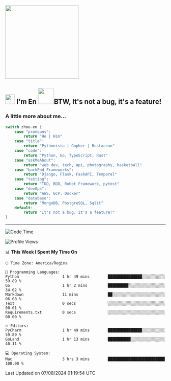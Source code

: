 <img align='center' src="https://media.giphy.com/media/GP1TJJSV4Ys1r64q2A/giphy.gif" width="230">

<h2><img src="https://emojis.slackmojis.com/emojis/images/1531849430/4246/blob-sunglasses.gif?1531849430" width="30"/> I'm En <img src="https://media.giphy.com/media/12oufCB0MyZ1Go/giphy.gif" width="50">BTW, It's not a bug, it's a feature!</h2>


<!-- <img align='right' src="https://media.giphy.com/media/M9gbBd9nbDrOTu1Mqx/giphy.gif" width="230"> -->


### A little more about me... 
<!--
```javascript
const zhou-en = {
    pronouns: "He" | "Him",
    title: "Pythonista" | "Gopher" | "Rustacean",
    code: ["Python", "Go", "Rust", "TypeScript"],
    askMeAbout: ["web dev", "tech", "app dev", "photography"],
    technologies: {
        backEnd: {
            python: ["Django", "Flask", "FaskAPI"],
            go: []
        },
        scraping: ["selenium", "scrapy", "spider"],
        testing: ["Robot Framework"],
        devOps: ["AWS", "Docker", "GCP", "Nginx"],
        databases: ["mongo", "postgresql", "sqlite"],
        misc: ["Firebase", "Heroku"]
    },
    architecture: ["Event Driven Architecture", "Microservices"],
    currentFocus: ["Temporal", "Rust"],
    funFact: "It's not a bug, it's a feature!"
};
```
  -->

```go
switch zhou-en {
    case "pronouns":
        return "He | Him"
    case "title":
        return "Pythonista | Gopher | Rustacean"
    case "code":
        return "Python, Go, TypeScript, Rust"
    case "askMeAbout":
        return "web dev, tech, api, photography, basketball"
    case "backEnd Frameworks":
        return "Django, Flask, FaskAPI, Temporal"
    case "testing":
        return "TDD, BDD, Robot Framework, pytest"
    case "devOps":
        return "AWS, GCP, Docker"
    case "database":
        return "MongoDB, PostgreSQL, Sqlit"
    default:
        return "It's not a bug, it's a feature!"
}
```




---
<!--START_SECTION:waka-->
![Code Time](http://img.shields.io/badge/Code%20Time-1%2C591%20hrs%2022%20mins-blue)

![Profile Views](http://img.shields.io/badge/Profile%20Views-0-blue)

📊 **This Week I Spent My Time On** 

```text
🕑︎ Time Zone: America/Regina

💬 Programming Languages: 
Python                   1 hr 49 mins        ███████████████░░░░░░░░░░   59.89 % 
Go                       1 hr 2 mins         █████████░░░░░░░░░░░░░░░░   34.02 % 
Markdown                 11 mins             ██░░░░░░░░░░░░░░░░░░░░░░░   06.08 % 
Text                     0 secs              ░░░░░░░░░░░░░░░░░░░░░░░░░   00.01 % 
Requirements.txt         0 secs              ░░░░░░░░░░░░░░░░░░░░░░░░░   00.00 % 

🔥 Editors: 
PyCharm                  1 hr 49 mins        ███████████████░░░░░░░░░░   59.89 % 
GoLand                   1 hr 13 mins        ██████████░░░░░░░░░░░░░░░   40.11 % 

💻 Operating System: 
Mac                      3 hrs 3 mins        █████████████████████████   100.00 % 
```


 Last Updated on 07/08/2024 01:19:54 UTC
<!--END_SECTION:waka-->
